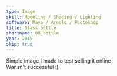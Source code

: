 ```yaml
---
type: Image
skill: Modeling / Shading / Lighting
software: Maya / Arnold / Photoshop
title: Glass bottle
shortname: 08_bottle
year: 2015
skip: true
---
```


Simple image I made to test selling it online <br>
Wansn't successful :)